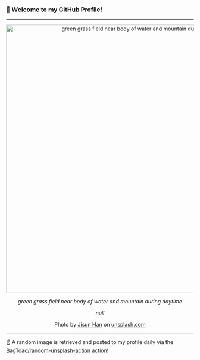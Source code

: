 ### 👋 Welcome to my GitHub Profile!

----

<div align="center">
  <img width="720" src="https://images.unsplash.com/photo-1618494578638-9d4efd6b2b49?crop=entropy&cs=tinysrgb&fit=max&fm=jpg&ixid=M3w1NTI0OTR8MHwxfHJhbmRvbXx8fHx8fHx8fDE3NDA4MDk1MTd8&ixlib=rb-4.0.3&q=80&w=1080" alt="green grass field near body of water and mountain during daytime">
  
  <em>green grass field near body of water and mountain during daytime</em>
  
  <em>null</em>
  
  Photo by [Jisun Han](https://www.instagram.com/hanzquare) on [unsplash.com](https://unsplash.com/)
</div>

----

☝️ A random image is retrieved and posted to my profile daily via the [BagToad/random-unsplash-action](https://github.com/BagToad/random-unsplash-action) action!
